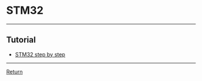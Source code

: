 # STM32

---
## Tutorial
- [STM32 step by step](https://wiki.st.com/stm32mcu/wiki/STM32StepByStep:Getting_started_with_STM32_:_STM32_step_by_step)

---

[Return](./../HardwareBoard.md)
